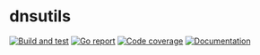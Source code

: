 # dnsutils

[![Build and test](https://github.com/russtone/dnsutils/actions/workflows/build-and-test.yml/badge.svg)](https://github.com/russtone/dnsutils/actions/workflows/build-and-test.yml)
[![Go report](https://goreportcard.com/badge/github.com/russtone/dnsutils)](https://goreportcard.com/report/github.com/russtone/dnsutils)
[![Code coverage](https://img.shields.io/codecov/c/gh/russtone/dnsutils.svg)](https://codecov.io/gh/russtone/dnsutils)
[![Documentation](https://pkg.go.dev/badge/github.com/russtone/dnsutils.svg)](https://pkg.go.dev/github.com/russtone/dnsutils)
